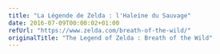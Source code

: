 ```yaml
---
title: "La Légende de Zelda : l'Haleine du Sauvage"
date: 2016-07-09T00:00:02+01:00
refUrl: "https://www.zelda.com/breath-of-the-wild/"
originalTitle: "The Legend of Zelda : Breath of the Wild"
---
```

